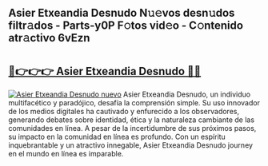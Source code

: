 ## Asier Etxeandia Desnudo N𝚞𝚎vos desn𝚞dos filtr𝚊dos - Parts-y0P F𝚘tos vid𝚎o - C𝚘ntenido atr𝚊ctivo 6vEzn

# <h2><a href="http://mb8n3w.tromn.icu/?c=Asier+Etxeandia+Desnudo">🔗👉👉👉 Asier Etxeandia Desnudo 🔗🔗</a></h2>

[![Asier Etxeandia Desnudo nuevo](https://i.imgur.com/pEAQMta.gif)](http://mb8n3w.tromn.icu/?c=Asier+Etxeandia+Desnudo)
Asier Etxeandia Desnudo, un individuo multifacético y paradójico, desafía la comprensión simple. Su uso innovador de los medios digitales ha cautivado y enfurecido a los observadores, generando debates sobre identidad, ética y la naturaleza cambiante de las comunidades en línea. A pesar de la incertidumbre de sus próximos pasos, su impacto en la comunidad en línea es profundo. Con un espíritu inquebrantable y un atractivo innegable, Asier Etxeandia Desnudo journey en el mundo en línea es imparable.

